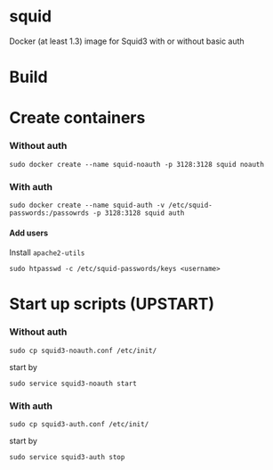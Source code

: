 squid
=====

Docker (at least 1.3) image for Squid3 with or without basic auth

Build
=====


# Create containers

### Without auth

`sudo docker create --name squid-noauth -p 3128:3128 squid noauth`

### With auth

`sudo docker create --name squid-auth -v /etc/squid-passwords:/passowrds -p 3128:3128 squid auth`

#### Add users

Install `apache2-utils`

`sudo htpasswd -c /etc/squid-passwords/keys <username>`

# Start up scripts (UPSTART)

### Without auth

`sudo cp squid3-noauth.conf /etc/init/`

start by

`sudo service squid3-noauth start`

### With auth

`sudo cp squid3-auth.conf /etc/init/`

start by

`sudo service squid3-auth stop`
